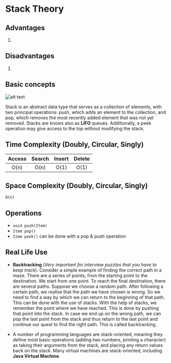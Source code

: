 # Stack Theory

## Advantages

1.


## Disadvantages

1.
## Basic concepts

![alt text](https://upload.wikimedia.org/wikipedia/commons/b/b4/Lifo_stack.png "Stack")

Stack is an abstract data type that serves as a collection of elements,
with two principal operations: push, which adds an element to the collection,
and pop, which removes the most recently added element that was not yet removed.
Stacks are knows also as **LIFO** queues.
Additionally, a peek operation may give access to the top without modifying the stack.

## Time Complexity (Doubly, Circular, Singly)
| Access | Search | Insert | Delete |
|:-------:|:-------:|:-------:|:-------:|
| O(n) | O(n) | O(1) | O(1) |

## Space Complexity (Doubly, Circular, Singly)
`O(n)`

## Operations
- `void push(Item)`
- `Item pop()`
- `Item peek()` can be done with a pop & push operation

## Real Life Use

- **Backtracking** (*Very important for interview puzzles that you have to keep track*).
Consider a simple example of finding the correct path in a maze.
There are a series of points, from the starting point to the destination.
We start from one point. To reach the final destination, there are several paths.
Suppose we choose a random path. After following a certain path,
we realise that the path we have chosen is wrong.
So we need to find a way by which we can return to the beginning of that path.
This can be done with the use of stacks. With the help of stacks,
we remember the point where we have reached.
This is done by pushing that point into the stack.
In case we end up on the wrong path,
we can pop the last point from the stack and thus return to the last point and continue our quest to find the right path.
This is called backtracking.

- A number of programming languages are stack-oriented,
meaning they define most basic operations (adding two numbers, printing a character) as taking their arguments from the stack,
and placing any return values back on the stack.
Many virtual machines are stack-oriented, including **Java Virtual Machine**.




